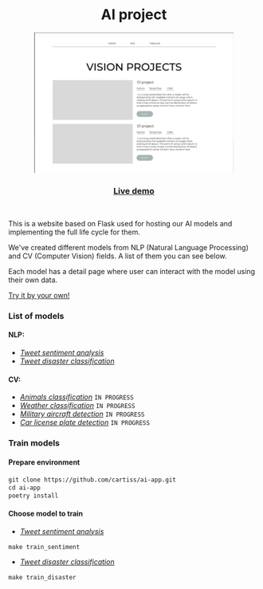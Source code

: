 <div align="center">
    <h1>AI project</h1>
    <img alt="Demo screenshot" src="repo_conf/demo.jpg" width="400"/> 
    <h3><a href="https://www.google.com">Live demo</a></h3>
</div>

<br>
<p>This is a website based on Flask used for hosting our AI models and implementing the full life cycle for them.</p>

<p>We've created different models from NLP (Natural Language Processing) and CV (Computer Vision) fields. A list of them you can see below.</p>

<p>Each model has a detail page where user can interact with the model using their own data. </p>
<a href="https://www.google.com">Try it by your own!</a>

### List of models

#### NLP:

- [*Tweet sentiment analysis*](/naïve_bayes/sentiment_analysis)
- [*Tweet disaster classification*](/naïve_bayes/tweet_disaster_classification)


#### CV:

- [*Animals classification*](/animals_classification) `IN PROGRESS`
- [*Weather classification*](/weather_classification) `IN PROGRESS`
- [*Military aircraft detection*](/military_aircraft_detection) `IN PROGRESS`
- [*Car license plate detection*](/license_plate_detection) `IN PROGRESS`

### Train models
#### Prepare environment
```
git clone https://github.com/cartiss/ai-app.git 
cd ai-app
poetry install
```
#### Choose model to train
- [*Tweet sentiment analysis*](/naïve_bayes/sentiment_analysis) 

```
make train_sentiment
```

- [*Tweet disaster classification*](/naïve_bayes/tweet_disaster_classification)

```
make train_disaster
```